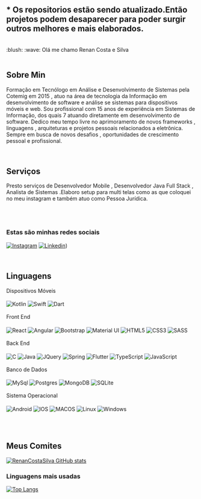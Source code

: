 
<h2> * Os repositorios estão sendo atualizado.Então projetos podem desaparecer para poder surgir outros melhores e mais elaborados. </h2></br>

<div style="display: inline_block;"> :blush: :wave: Olá me chamo  Renan Costa e Silva</div>
  
<div style="display: inline_block;"><br/>
<h2> Sobre Min </h2>
<p>
  Formação em Tecnólogo em Análise e Desenvolvimento de Sistemas pela Cotemig em 2015 , atuo na área de tecnologia da Informação em desenvolvimento de software e análise se   
  sistemas para dispositivos móveis e web. Sou profissional com 15 anos de experiência em Sistemas de Informação, dos quais 7 atuando diretamente em desenvolvimento de software.
  Dedico meu tempo  livre  no aprimoramento de novos frameworks , linguagens  , arquiteturas e projetos pessoais relacionados a eletrônica. Sempre em busca de novos 
  desafios , oportunidades de crescimento pessoal e profissional.<br/>
</p>

</div>

<div style="display: inline_block;"><br/>
<h2> Serviços </h2>
<p>
  Presto serviços de Desenvolvedor Mobile , Desenvolvedor Java Full Stack , Analista de Sistemas .Elaboro setup para multi telas como as que coloquei no meu instagram e também atuo como Pessoa Jurídica.<br/><br/>
</p><br/>

</div>

### Estas são minhas redes sociais 
[![Instagram](https://img.shields.io/badge/Instagram-E4405F?style=for-the-badge&logo=instagram&logoColor=white)](https://www.instagram.com/cry_info/) 
[![Linkedin](https://img.shields.io/badge/LinkedIn-0077B5?style=for-the-badge&logo=linkedin&logoColor=white)](https://www.linkedin.com/in/renan-costa-e-silva/))


<div style="display: inline_block"><br/>
  <h2> Linguagens </h2>
  <span> Dispositivos Móveis </span><br/><br/>
  <img align="center" alt="Kotlin" src="https://img.shields.io/badge/Kotlin-0095D5?&style=for-the-badge&logo=kotlin&logoColor=white" />
  <img align="center" alt="Swift" src="https://img.shields.io/badge/Swift-FA7343?style=for-the-badge&logo=swift&logoColor=white" />
  <img align="center" alt="Dart" src="https://img.shields.io/badge/Dart-0175C2?style=for-the-badge&logo=dart&logoColor=white" />
</div>

<div style="display: inline_block"><br/>
  <span> Front End </span><br/><br/>
  <img align="center" alt="React" src="https://img.shields.io/badge/React-20232A?style=for-the-badge&logo=react&logoColor=61DAFB" />
  <img align="center" alt="Angular" src="https://img.shields.io/badge/Angular-DD0031?style=for-the-badge&logo=angular&logoColor=white" />
  <img align="center" alt="Bootstrap" src="https://img.shields.io/badge/Bootstrap-563D7C?style=for-the-badge&logo=bootstrap&logoColor=white" />
  <img align="center" alt="Material UI" src="https://img.shields.io/badge/Material--UI-0081CB?style=for-the-badge&logo=material-ui&logoColor=white" />
  <img align="center" alt="HTML5" src="https://img.shields.io/badge/HTML-239120?style=for-the-badge&logo=html5&logoColor=white" />
  <img align="center" alt="CSS3" src="https://img.shields.io/badge/CSS-239120?&style=for-the-badge&logo=css3&logoColor=white)" />
  <img align="center" alt="SASS" src="https://img.shields.io/badge/Sass-CC6699?style=for-the-badge&logo=sass&logoColor=white" />
</div>

<div style="display: inline_block"><br/>
  <span> Back End </span><br/><br/>
  <img align="center" alt="C" src="https://img.shields.io/badge/C-00599C?style=for-the-badge&logo=c&logoColor=white" />
  <img align="center" alt="Java" src="https://img.shields.io/badge/Java-ED8B00?style=for-the-badge&logo=openjdk&logoColor=white" />
  <img align="center" alt="JQuery" src="https://img.shields.io/badge/jQuery-0769AD?style=for-the-badge&logo=jquery&logoColor=white" />
  <img align="center" alt="Spring" src="https://img.shields.io/badge/Spring-6DB33F?style=for-the-badge&logo=spring&logoColor=white" />
  <img align="center" alt="Flutter" src="https://img.shields.io/badge/Flutter-02569B?style=for-the-badge&logo=flutter&logoColor=white" />
  <img align="center" alt="TypeScript" src="https://img.shields.io/badge/TypeScript-007ACC?style=for-the-badge&logo=typescript&logoColor=white" />
  <img align="center" alt="JavaScript" src="https://img.shields.io/badge/JavaScript-323330?style=for-the-badge&logo=javascript&logoColor=F7DF1E" />
</div>

<div style="display: inline_block"><br/>
  <span> Banco de Dados </span><br/><br/>
  <img align="center" alt="MySql" src="https://img.shields.io/badge/MySQL-00000F?style=for-the-badge&logo=mysql&logoColor=white" />
  <img align="center" alt="Postgres" src="https://img.shields.io/badge/PostgreSQL-316192?style=for-the-badge&logo=postgresql&logoColor=white" />
  <img align="center" alt="MongoDB" src="https://img.shields.io/badge/MongoDB-4EA94B?style=for-the-badge&logo=mongodb&logoColor=white" />
  <img align="center" alt="SQLite" src="https://img.shields.io/badge/SQLite-07405E?style=for-the-badge&logo=sqlite&logoColor=white" />
</div>

<div style="display: inline_block"><br/>
  <span> Sistema Operacional </span><br/><br/>
  <img align="center" alt="Android" src="https://img.shields.io/badge/Android-3DDC84?style=for-the-badge&logo=android&logoColor=white" />
  <img align="center" alt="IOS" src="https://img.shields.io/badge/iOS-000000?style=for-the-badge&logo=ios&logoColor=white" />
  <img align="center" alt="MACOS" src="https://img.shields.io/badge/mac%20os-000000?style=for-the-badge&logo=apple&logoColor=white" />
  <img align="center" alt="Linux" src="https://img.shields.io/badge/Linux-FCC624?style=for-the-badge&logo=linux&logoColor=black" />
  <img align="center" alt="Windows" src="https://img.shields.io/badge/Windows-0078D6?style=for-the-badge&logo=windows&logoColor=white" />
</div>

<br/><br/><h2> Meus Comites </h2>
[![RenanCostaSilva GitHub stats](https://github-readme-stats.vercel.app/api?username=RenanCostaSilva)](https://github.com/RenanCostaSilva/github-readme-stats)

### Linguagens mais usadas
[![Top Langs](https://github-readme-stats.vercel.app/api/top-langs/?username=RenanCostaSilva)](https://github.com/RenanCostaSilva/github-readme-stats)

<!--
**RenanCostaSilva/RenanCostaSilva** is a ✨ _special_ ✨ repository because its `README.md` (this file) appears on your GitHub profile.

Here are some ideas to get you started:

- 🔭 I’m currently working on ...
- 🌱 I’m currently learning ...
- 👯 I’m looking to collaborate on ...
- 🤔 I’m looking for help with ...
- 💬 Ask me about ...
- 📫 How to reach me: ...
- 😄 Pronouns: ...
- ⚡ Fun fact: ...
-->
